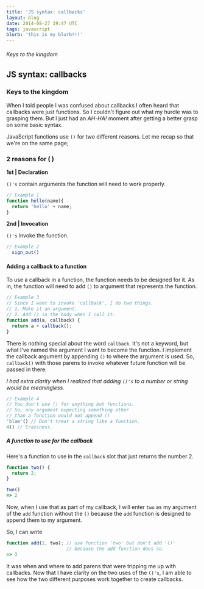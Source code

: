 ```yaml
---
title: 'JS syntax: callbacks'
layout: blog
date: 2014-08-27 19:47 UTC
tags: javascript
blurb: 'this is my blurb!!!'
---
```

###### Keys to the kingdom

## JS syntax: callbacks

### Keys to the kingdom

When I told people I was confused about callbacks I often heard that callbacks were just functions. So I couldn't figure out what my hurdle was to grasping them. But I just had an _AH-HA!_ moment after getting a better grasp on some basic syntax. 

JavaScript functions use `()` for two different reasons. Let me recap so that we're on the same page;

### 2 reasons for ( )

**1st | Declaration** 

`()'s` contain arguments the function will need to work properly.

~~~javascript
// Example 1
function hello(name){
  return 'hello' + name;
}
~~~

**2nd | Invocation** 

`()'s` invoke the function.

~~~javascript
// Example 2
  sign_out()
~~~

#### Adding a callback to a function

To use a callback in a function, the function needs to be designed for it. 
As in, the function will need to add `()` to argument that represents the function.

~~~javascript
// Example 3
// Since I want to invoke 'callback', I do two things.
// 1. Make it an argument.
// 2. Add () in the body when I call it.
function add(a, callback) { 
  return a + callback(); 
}
~~~

There is nothing special about the word `callback`. It's not a keyword, but what I've named the argument I want to become the function. I implement the callback argument by appending `()` to where the argument is used. So, `callback()` with those parens to invoke whatever future function will be passed in there.

_I had extra clarity when I realized that adding `()'s` to a number or string would be meaningless._

~~~javascript
// Example 4
// You don't use () for anything but functions.
// So, any argument expecting something other 
// than a function would not append ()
'blam'() // Don't treat a string like a function.
4() // Craziness.
~~~

##### A function to use for the callback
Here's a function to use in the `callback` slot that just returns the number 2. 

~~~javascript
function two() {
  return 2;
}

two()
=> 2
~~~

Now, when I use that as part of my callback, I will enter `two` as my argument of the `add` function without the `()` because the `add` function is designed to append them to my argument. 

So, I can write 

~~~javascript
function add(1, two); // use function 'two' but don't add '()' 
                      // because the add function does so.
=> 3
~~~

It was when and where to add parens that were tripping me up with callbacks. 
Now that I have clarity on the two uses of the `()'s`, I am able to see how the two different purposes work together to create callbacks.
